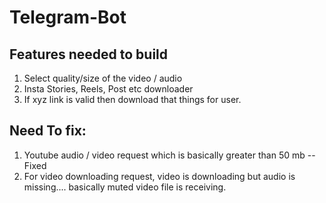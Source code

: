 # Telegram-Bot



## Features needed to build
1. Select quality/size of the video / audio
2. Insta Stories, Reels, Post etc downloader
3. If xyz link is valid then download that things for user.
## Need To fix:
1. Youtube audio / video request which is basically greater than 50 mb -- Fixed
2. For video downloading request, video is downloading but audio is missing.... basically muted video file is receiving.   